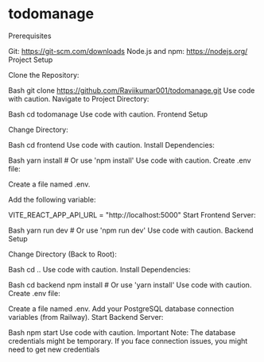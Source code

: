 # todomanage


Prerequisites

Git: https://git-scm.com/downloads
Node.js and npm: https://nodejs.org/
Project Setup

Clone the Repository:

Bash
git clone https://github.com/Raviikumar001/todomanage.git
Use code with caution.
Navigate to Project Directory:

Bash
cd todomanage
Use code with caution.
Frontend Setup

Change Directory:

Bash
cd frontend
Use code with caution.
Install Dependencies:

Bash
yarn install  # Or use 'npm install'
Use code with caution.
Create .env file:

Create a file named .env.

Add the following variable:

VITE_REACT_APP_API_URL = "http://localhost:5000"
Start Frontend Server:

Bash
yarn run dev  # Or use 'npm run dev'
Use code with caution.
Backend Setup

Change Directory (Back to Root):

Bash
cd .. 
Use code with caution.
Install Dependencies:

Bash
cd backend
npm install  # Or use 'yarn install'
Use code with caution.
Create .env file:

Create a file named .env.
Add your PostgreSQL database connection variables (from Railway).
Start Backend Server:

Bash
npm start 
Use code with caution.
Important Note: The database credentials might be temporary. If you face connection issues, you might need to get new credentials
